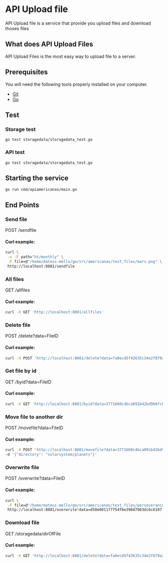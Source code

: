 # API Upload file

API Upload file is a service that provide you upload files and download thoses files 

## What does API Upload Files

API Upload Files is the most easy way to upload file to a server.


## Prerequisites

You will need the following tools properly installed on your computer.

* [Git](http://git-scm.com/)
* [Go](http://golang.org/)

## Test

### Storage test

```shell
go test storagedata/storagedata_test.go
```
### API test

```shell
go test storagedata/storagedata_test.go
```

## Starting the service

```shell
go run cmd/apiamericanas/main.go
```

## End Points

### Send file
    
POST /sendfile
#### Curl example:
```bash
curl \
 -v -F path="ht/monthly" \
 -F file=@"/home/mateus-mello/go/src/americanas/test_files/mars.png" \
 http://localhost:8081/sendfile 

```

### All files
    
GET /allfiles
#### Curl example:
```bash
curl -X GET 'http://localhost:8081/allfiles'
```

### Delete file
    
POST /delete?data=FileID
#### Curl example:
```bash
curl -X POST 'http://localhost:8081/delete?data=fa0ecd5f42635c34e2f879a24039988e'
```

### Get file by id
    
GET /byid?data=FileID
#### Curl example:
```bash
curl -X GET 'http://localhost:8081/byid?data=3771660c4bca091b42bd9b6fc0ae6529'
```

### Move file to another dir
    
 POST /movefile?data=FileID
#### Curl example:
```bash
curl -X POST 'http://localhost:8081/movefile?data=3771660c4bca091b42bd9b6fc0ae6529' \
-d '{"directory": "solarsystem/planets"}'
```

### Overwrite file
    
POST /overwrite?data=FileID
#### Curl example:
```bash
curl \
 -F file=@"/home/mateus-mello/go/src/americanas/test_files/perseverance.png" \
 http://localhost:8081/overwrite?data=d50e6011f7754f6e396d7083dc6c6107

```

### Download file
    
GET /storagedata/dirOfFile
#### Curl example:
```bash
curl -X GET 'http://localhost:8081/delete?data=fa0ecd5f42635c34e2f879a24039988e'
```

    